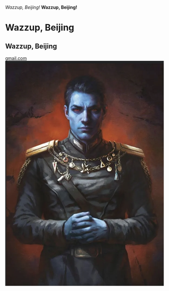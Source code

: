 *Wazzup, Beijing!*
**Wazzup, Beijing!**
# Wazzup, Beijing
## Wazzup, Beijing
[gmail.com](gmail.com)
![Image](https://github.com/MilanSuresh2468/cse15l-lab-reports/blob/main/Screen%20Shot%202023-01-08%20at%2010.26.26%20PM.png)
